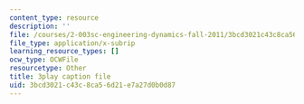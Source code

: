 ```yaml
---
content_type: resource
description: ''
file: /courses/2-003sc-engineering-dynamics-fall-2011/3bcd3021c43c8ca56d21e7a27d0b0d87_f1pxiNDTyHc.srt
file_type: application/x-subrip
learning_resource_types: []
ocw_type: OCWFile
resourcetype: Other
title: 3play caption file
uid: 3bcd3021-c43c-8ca5-6d21-e7a27d0b0d87
---
```


